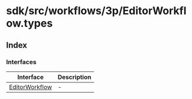 # sdk/src/workflows/3p/EditorWorkflow.types

## Index

### Interfaces

| Interface | Description |
| ------ | ------ |
| [EditorWorkflow](interfaces/EditorWorkflow.md) | - |
